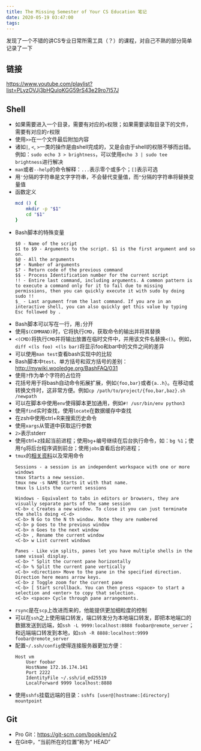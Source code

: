 ```yaml
---
title: The Missing Semester of Your CS Education 笔记
date: 2020-05-19 03:47:00
tags:
---
```


发现了一个不错的讲CS专业日常所需工具（？）的课程，对自己不熟的部分简单记录了一下

<!-- more -->

## 链接

https://www.youtube.com/playlist?list=PLyzOVJj3bHQuloKGG59rS43e29ro7I57J

## Shell

* 如果需要进入一个目录，需要有对应的`x`权限；如果需要读取目录下的文件，需要有对应的`r`权限
* 使用`>>`在一个文件最后附加内容
* 诸如`|`, `<`, `>`一类的操作是由shell完成的，又是会由于shell的权限不够而出错。例如：`sudo echo 3 > brightness`，可以使用`echo 3 | sudo tee brightness`进行解决
* `man`或者`--help`的命令解释：`...`表示零个或多个；`[]`表示可选
* 用`'`分隔的字符串是文字字符串，不会替代变量值，而`"`分隔的字符串将替换变量值
* 函数定义
    ```sh
    mcd () {
        mkdir -p "$1"
        cd "$1"
    }
    ```
* Bash脚本的特殊变量
    ```
    $0 - Name of the script
    $1 to $9 - Arguments to the script. $1 is the first argument and so on.
    $@ - All the arguments
    $# - Number of arguments
    $? - Return code of the previous command
    $$ - Process Identification number for the current script
    !! - Entire last command, including arguments. A common pattern is to execute a command only for it to fail due to missing permissions, then you can quickly execute it with sudo by doing sudo !!
    $_ - Last argument from the last command. If you are in an interactive shell, you can also quickly get this value by typing Esc followed by .
    ```
* Bash脚本可以写在一行，用`;`分开
* 使用`$(COMMAND)`时，它将执行`CMD`，获取命令的输出并将其替换
* `<(CMD)`将执行`CMD`并将输出放置在临时文件中，并用该文件名替换`<()`。例如，`diff <(ls foo) <(ls bar)`将显示foo和bar中的文件之间的差异
* 可以使用`man test`查看bash实现中的比较
* Bash脚本中`test`、单方括号和双方括号的差别：http://mywiki.wooledge.org/BashFAQ/031
* 使用`?`作为单个字符的占位符
* 花括号用于将bash自动命令拓展扩展，例如`{foo,bar}`或者`{a..h}`。在移动或转换文件时，这非常方便。例如`cp /path/to/project/{foo,bar,baz}.sh /newpath`
* 可以在脚本中使用`env`使得脚本更加通用，例如`#! /usr/bin/env python3`
* 使用`find`实时查找，使用`locate`在数据缓存中查找
* 在zsh中使用ctrl+R来搜索历史命令
* 使用`xargs`从管道中获取运行参数
* `2>`表示stderr
* 使用ctrl+z挂起当前进程；使用`bg`+编号继续在后台执行命令，如：`bg %1`；使用`fg`将后台程序调到前台；使用`jobs`查看后台的进程；
* `tmux`的[相关资料](https://www.hamvocke.com/blog/a-quick-and-easy-guide-to-tmux/)以及常用命令
    ```
    Sessions - a session is an independent workspace with one or more windows
    tmux Starts a new session.
    tmux new -s NAME Starts it with that name.
    tmux ls Lists the current sessions

    Windows - Equivalent to tabs in editors or browsers, they are visually separate parts of the same session
    <C-b> c Creates a new window. To close it you can just terminate the shells doing <C-d>
    <C-b> N Go to the N th window. Note they are numbered
    <C-b> p Goes to the previous window
    <C-b> n Goes to the next window
    <C-b> , Rename the current window
    <C-b> w List current windows

    Panes - Like vim splits, panes let you have multiple shells in the same visual display.
    <C-b> " Split the current pane horizontally
    <C-b> % Split the current pane vertically
    <C-b> <direction> Move to the pane in the specified direction. Direction here means arrow keys.
    <C-b> z Toggle zoom for the current pane
    <C-b> [ Start scrollback. You can then press <space> to start a selection and <enter> to copy that selection.
    <C-b> <space> Cycle through pane arrangements.
    ```
* `rsync`是在`scp`上改进而来的，他能提供更加细粒度的控制
* 可以在`ssh`之上使用端口转发，端口转发分为本地端口转发，即把本地端口的数据发送到远端，如`ssh -L 9999:localhost:8888 foobar@remote_server`；和远端端口转发到本地，如`ssh -R 8888:localhost:9999 foobar@remote_server`
* 配置`~/.ssh/config`使得连接服务器更加方便：
    ```
    Host vm
        User foobar
        HostName 172.16.174.141
        Port 2222
        IdentityFile ~/.ssh/id_ed25519
        LocalForward 9999 localhost:8888
    ```
* 使用`sshfs`挂载远端的目录：`sshfs [user@]hostname:[directory] mountpoint`

## Git

* Pro Git：https://git-scm.com/book/en/v2
* 在Git中，“当前所在的位置”称为“ HEAD”